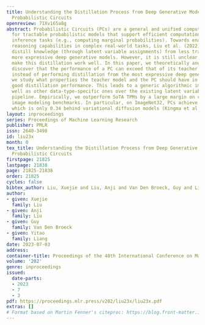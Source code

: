 ```yaml
---
title: Understanding the Distillation Process from Deep Generative Models to Tractable
  Probabilistic Circuits
openreview: 71Xv165a8g
abstract: Probabilistic Circuits (PCs) are a general and unified computational framework
  for tractable probabilistic models that support efficient computation of various
  inference tasks (e.g., computing marginal probabilities). Towards enabling such
  reasoning capabilities in complex real-world tasks, Liu et al. (2022) propose to
  distill knowledge (through latent variable assignments) from less tractable but
  more expressive deep generative models. However, it is still unclear what factors
  make this distillation work well. In this paper, we theoretically and empirically
  discover that the performance of a PC can exceed that of its teacher model. Therefore,
  instead of performing distillation from the most expressive deep generative model,
  we study what properties the teacher model and the PC should have in order to achieve
  good distillation performance. This leads to a generic algorithmic improvement as
  well as other data-type-specific ones over the existing latent variable distillation
  pipeline. Empirically, we outperform SoTA TPMs by a large margin on challenging
  image modeling benchmarks. In particular, on ImageNet32, PCs achieve 4.06 bits-per-dimension,
  which is only 0.34 behind variational diffusion models (Kingma et al., 2021).
layout: inproceedings
series: Proceedings of Machine Learning Research
publisher: PMLR
issn: 2640-3498
id: liu23x
month: 0
tex_title: Understanding the Distillation Process from Deep Generative Models to Tractable
  Probabilistic Circuits
firstpage: 21825
lastpage: 21838
page: 21825-21838
order: 21825
cycles: false
bibtex_author: Liu, Xuejie and Liu, Anji and Van Den Broeck, Guy and Liang, Yitao
author:
- given: Xuejie
  family: Liu
- given: Anji
  family: Liu
- given: Guy
  family: Van Den Broeck
- given: Yitao
  family: Liang
date: 2023-07-03
address: 
container-title: Proceedings of the 40th International Conference on Machine Learning
volume: '202'
genre: inproceedings
issued:
  date-parts:
  - 2023
  - 7
  - 3
pdf: https://proceedings.mlr.press/v202/liu23x/liu23x.pdf
extras: []
# Format based on Martin Fenner's citeproc: https://blog.front-matter.io/posts/citeproc-yaml-for-bibliographies/
---
```

